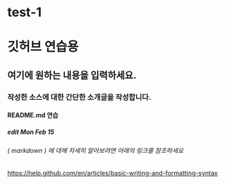 # test-1

# 깃허브 연습용

## 여기에 원하는 내용을 입력하세요.

### 작성한 소스에 대한 간단한 소개글을 작성합니다.

#### README.md 연습

##### edit Mon Feb 15 


###### ( markdown ) 에 대해 자세히 알아보려면 아래의 링크를 참조하세요

https://help.github.com/en/articles/basic-writing-and-formatting-syntax

